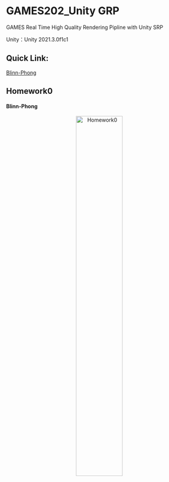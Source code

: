 # GAMES202_Unity GRP

GAMES Real Time High Quality Rendering Pipline with Unity SRP

Unity：Unity 2021.3.0f1c1

## Quick Link:

[Blinn-Phong](https://github.com/Nuomi-Chobits/GAMES202-Unity-Real-Time-High-Quality-Rendering#blinn-phong)

## Homework0

#### Blinn-Phong

<div align=center><img src="https://user-images.githubusercontent.com/89976115/164894699-6f332e4a-b924-4fcc-bb5a-07c5c4d4fc45.gif" width="50%" alt="Homework0"></div>

